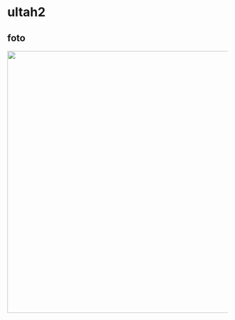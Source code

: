 # ultah2
## foto
<img src="[https://private-user-images.githubusercontent.com](https://github.com/Tungkil/ultah2/issues/1#issue-2022589972)https://github.com/Tungkil/ultah2/issues/1#issue-2022589972" width="600px">
